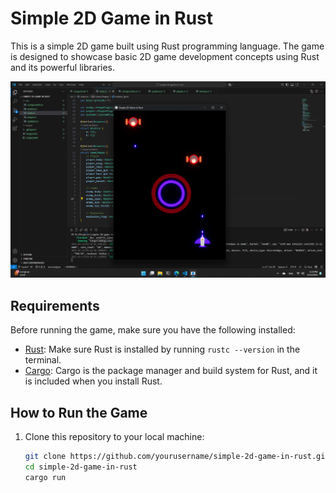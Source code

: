 # Simple 2D Game in Rust

This is a simple 2D game built using Rust programming language. The game is designed to showcase basic 2D game development concepts using Rust and its powerful libraries.

![Game Screenshot](preview.png)

## Requirements

Before running the game, make sure you have the following installed:

- [Rust](https://www.rust-lang.org/): Make sure Rust is installed by running `rustc --version` in the terminal.
- [Cargo](https://doc.rust-lang.org/cargo/): Cargo is the package manager and build system for Rust, and it is included when you install Rust.

## How to Run the Game

1. Clone this repository to your local machine:
   ```bash
   git clone https://github.com/yourusername/simple-2d-game-in-rust.git
   cd simple-2d-game-in-rust
   cargo run

